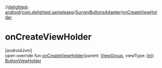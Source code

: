 //[delighted-android](../../../index.md)/[com.delighted.sampleapp](../index.md)/[SurveyButtonsAdapter](index.md)/[onCreateViewHolder](on-create-view-holder.md)

# onCreateViewHolder

[androidJvm]\
open override fun [onCreateViewHolder](on-create-view-holder.md)(parent: [ViewGroup](https://developer.android.com/reference/kotlin/android/view/ViewGroup.html), viewType: [Int](https://kotlinlang.org/api/latest/jvm/stdlib/kotlin/-int/index.html)): [ButtonViewHolder](../-button-view-holder/index.md)
